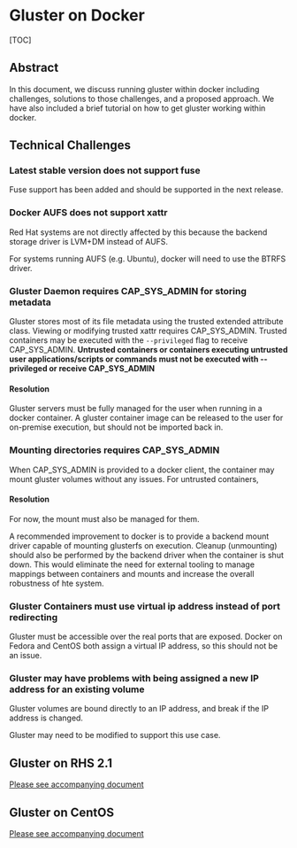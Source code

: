 # Gluster on Docker

[TOC]

## Abstract

In this document, we discuss running gluster within docker including challenges, solutions to those challenges, and a proposed approach. We have also included a brief tutorial on how to get gluster working within docker.

## Technical Challenges

### Latest stable version does not support fuse

Fuse support has been added and should be supported in the next release.

### Docker AUFS does not support xattr

Red Hat systems are not directly affected by this because the backend storage driver is LVM+DM instead of AUFS.

For systems running AUFS (e.g. Ubuntu), docker will need to use the BTRFS driver.

### Gluster Daemon requires CAP_SYS_ADMIN for storing metadata

Gluster stores most of its file metadata using the trusted extended attribute class. Viewing or modifying trusted xattr requires CAP_SYS_ADMIN. Trusted containers may be executed with the ```--privileged``` flag to receive CAP_SYS_ADMIN. **Untrusted containers or containers executing untrusted user applications/scripts or commands must not be executed with --privileged or receive CAP_SYS_ADMIN**

#### Resolution

Gluster servers must be fully managed for the user when running in a docker container. A gluster container image can be released to the user for on-premise execution, but should not be imported back in.

### Mounting directories requires CAP_SYS_ADMIN

When CAP_SYS_ADMIN is provided to a docker client, the container may mount gluster volumes without any issues. For untrusted containers,

#### Resolution

For now, the mount must also be managed for them.

A recommended improvement to docker is to provide a backend mount driver capable of mounting glusterfs on execution. Cleanup (unmounting) should also be performed by the backend driver when the container is shut down. This would eliminate the need for external tooling to manage mappings between containers and mounts and increase the overall robustness of hte system.

### Gluster Containers must use virtual ip address instead of port redirecting

Gluster must be accessible over the real ports that are exposed. Docker on Fedora and CentOS both assign a virtual IP address, so this should not be an issue. 

### Gluster may have problems with being assigned a new IP address for an existing volume

Gluster volumes are bound directly to an IP address, and break if the IP address is changed.

Gluster may need to be modified to support this use case.

## Gluster on RHS 2.1

[Please see accompanying document][1]

## Gluster on CentOS

[Please see accompanying document][2]


  [1]: https://github.com/harshavardhana/docker-scripts/blob/master/Red_Hat_Storage_Server_on_Docker.md
  [2]: https://github.com/harshavardhana/docker-scripts/blob/master/CentOS-Gluster_on_Docker.md
